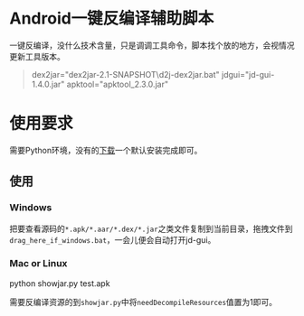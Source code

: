 # Android一键反编译辅助脚本
一键反编译，没什么技术含量，只是调调工具命令，脚本找个放的地方，会视情况更新工具版本。

> dex2jar="dex2jar-2.1-SNAPSHOT\d2j-dex2jar.bat"
> jdgui="jd-gui-1.4.0.jar"
> apktool="apktool_2.3.0.jar"

# 使用要求
需要Python环境，没有的[下载](https://www.python.org/downloads/)一个默认安装完成即可。

## 使用
### Windows
把要查看源码的`*.apk/*.aar/*.dex/*.jar`之类文件复制到当前目录，拖拽文件到`drag_here_if_windows.bat`，一会儿便会自动打开jd-gui。
### Mac or Linux
python showjar.py test.apk

需要反编译资源的到`showjar.py`中将`needDecompileResources`值置为1即可。